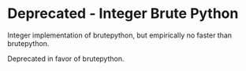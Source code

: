 # Deprecated - Integer Brute Python

Integer implementation of brutepython, but empirically no faster than brutepython.

Deprecated in favor of brutepython.